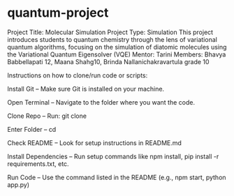# quantum-project

Project Title: Molecular Simulation
Project Type: Simulation
This project introduces students to quantum chemistry through the lens of variational quantum algorithms, focusing on the simulation of diatomic molecules using the Variational Quantum Eigensolver (VQE)
Mentor: Tarini
Members: Bhavya Babbellapati 12, Maana Shahg10, Brinda Nallanichakravartula grade 10

Instructions on how to clone/run code or scripts:

Install Git – Make sure Git is installed on your machine.

Open Terminal – Navigate to the folder where you want the code.

Clone Repo – Run: git clone <repo-url>

Enter Folder – cd <repo-folder-name>

Check README – Look for setup instructions in README.md

Install Dependencies – Run setup commands like npm install, pip install -r requirements.txt, etc.

Run Code – Use the command listed in the README (e.g., npm start, python app.py)
